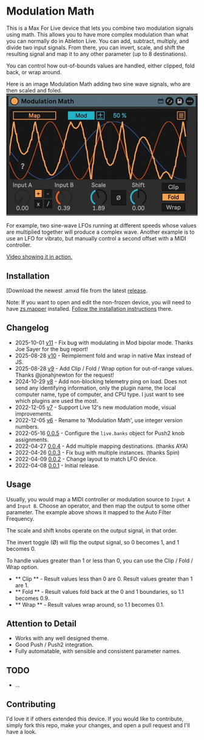 # Modulation Math

This is a Max For Live device that lets you combine two modulation signals using math. This allows you to have more complex modulation than what you can normally do in Ableton Live. You can add, subtract, multiply, and divide two input signals. From there, you can invert, scale, and shift the resulting signal and map it to any other parameter (up to 8 destinations).

You can control how out-of-bounds values are handled, either clipped, fold back, or wrap around.

Here is an image Modulation Math adding two sine wave signals, who are then scaled and foled.
![How it Looks](images/device.gif)

For example, two sine-wave LFOs running at different speeds whose values are multiplied together will produce a complex wave. Another example is to use an LFO for vibrato, but manually control a second offset with a MIDI controller.

[Video showing it in action.](https://www.youtube.com/watch?v=YfRTARPEUME)

## Installation

[Download the newest .amxd file from the latest [release](https://github.com/zsteinkamp/m4l-Modulation-Math/releases).

Note: If you want to open and edit the non-frozen device, you will need to have [zs.mapper](https://github.com/zsteinkamp/m4l-zs.mapper) installed. [Follow the installation instructions](https://github.com/zsteinkamp/m4l-zs.mapper) there.

## Changelog

* 2025-10-01 [v11](https://github.com/zsteinkamp/m4l-Modulation-Math/releases/download/v11/ModulationMath-v11.amxd) - Fix bug with modulating in Mod bipolar mode. Thanks Joe Sayer for the bug report!
* 2025-08-28 [v10](https://github.com/zsteinkamp/m4l-Modulation-Math/releases/download/v10/ModulationMath-v10.amxd) - Reimplement fold and wrap in native Max instead of JS.
* 2025-08-28 [v9](https://github.com/zsteinkamp/m4l-Modulation-Math/releases/download/v9/ModulationMath-v9.amxd) - Add Clip / Fold / Wrap option for out-of-range values. Thanks @jonahjnewton for the request!
* 2024-10-29 [v8](https://github.com/zsteinkamp/m4l-Modulation-Math/releases/download/v8/ModulationMath-v8.amxd) - Add non-blocking telemetry ping on load. Does not send any identifying information, only the plugin name, the local computer name, type of computer, and CPU type. I just want to see which plugins are used the most.
* 2022-12-05 [v7](https://github.com/zsteinkamp/m4l-Modulation-Math/releases/download/v7/Modulation.Math.v7.amxd) - Support Live 12's new modulation mode, visual improvements.
* 2022-12-05 [v6](https://github.com/zsteinkamp/m4l-Modulation-Math/raw/main/frozen/Modulation%20Math%20v6.amxd) - Rename to 'Modulation Math', use integer version numbers.
* 2022-05-16 [0.0.5](https://github.com/zsteinkamp/m4l-Modulation-Math/raw/main/frozen/AutomationMath-0.0.5.amxd) - Configure the `live.banks` object for Push2 knob assignments.
* 2022-04-27 [0.0.4](https://github.com/zsteinkamp/m4l-Modulation-Math/raw/main/frozen/AutomationMath-0.0.4.amxd) - Add multiple mapping destinations.  (thanks AYA)
* 2022-04-26 [0.0.3](https://github.com/zsteinkamp/m4l-Modulation-Math/raw/main/frozen/AutomationMath-0.0.3.amxd) - Fix bug with multiple instances. (thanks Spin)
* 2022-04-09 [0.0.2](https://github.com/zsteinkamp/m4l-Modulation-Math/raw/main/frozen/AutomationMath-0.0.2.amxd) - Change layout to match LFO device.
* 2022-04-08 [0.0.1](https://github.com/zsteinkamp/m4l-Modulation-Math/raw/main/frozen/AutomationMath-0.0.1.amxd) - Initial release.

## Usage

Usually, you would map a MIDI controller or modulation source to `Input A` and `Input B`. Choose an operator, and then map the output to some other parameter. The example above shows it mapped to the Auto Filter Frequency.

The scale and shift knobs operate on the output signal, in that order.

The invert toggle (Ø) will flip the output signal, so 0 becomes 1, and 1 becomes 0.

To handle values greater than 1 or less than 0, you can use the Clip / Fold / Wrap option.

* ** Clip ** - Result values less than 0 are 0. Result values greater than 1 are 1.
* ** Fold ** - Result values fold back at the 0 and 1 boundaries, so 1.1 becomes 0.9.
* ** Wrap ** - Result values wrap around, so 1.1 becomes 0.1.


## Attention to Detail

* Works with any well designed theme.
* Good Push / Push2 integration.
* Fully automatable, with sensible and consistent parameter names.

## TODO

* ...

## Contributing

I'd love it if others extended this device. If you would like to contribute, simply fork this repo, make your changes, and open a pull request and I'll have a look.
